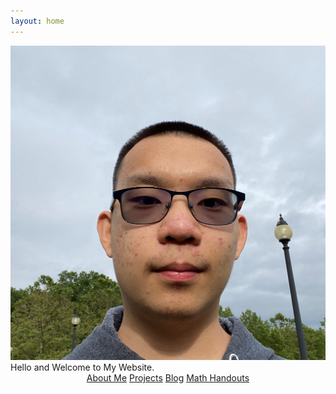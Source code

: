 ```yaml
---
layout: home
---
```

<link rel="stylesheet" href="styles.css"/>

<div style="text-align:center"><img alt="Main Picture" src="/images/ImageOfMe.jpg" class="rounded"/></div>
<div class="welcome-text"> Hello and Welcome to My Website.</div>

<div style="text-align: center; margin-bottom: 100px;"><a href="/about" class="button-dark">About Me</a>
<a href="/projects" class="button-dark">Projects</a>
<a href="/my-blog" class="button-dark">Blog</a>
<a href="https://github.com/itangdav/my-blog/tree/master/assets" class="button-dark">Math Handouts</a></div>
